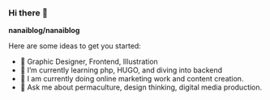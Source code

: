### Hi there :love_letter: 


**nanaiblog/nanaiblog**

Here are some ideas to get you started:

- 🔭 Graphic Designer, Frontend, Illustration
- 🌱 I’m currently learning php, HUGO, and diving into backend
- 👯 I am currently doing online marketing work and content creation.
- 💬 Ask me about permaculture, design thinking, digital media production.



